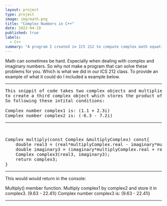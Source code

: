 ```yaml
---
layout: project
type: project
image: img/math.png
title: "Complex Numbers in C++"
date: 2022-04-19
published: true
labels:
  - C++
summary: "A program I created in ICS 212 to compute complex math equations."
---
```


Math can sometimes be hard. Especially when dealing with complex and imaginary numbers. 
So why not make a program that can solve these problems for you. Which is what we did in our ICS 212 class. 
To provide an example of what it could do I included a example below.


<hr>

<pre>
This snippit of code takes two complex objects and multiplies them together 
to create a third complex object which stores the product of the two. 
So following these intital conditions:

Complex number complex1 is: (1.1 + 2.3i)
Complex number complex2 is: (-6.3 - 7.2i)
<hr>

Complex multiply(const Complex &multiplyComplex) const{
    double real3 = (real*multiplyComplex.real - imaginary*multiplyComplex.imaginary);
    double imaginary3 = (imaginary*multiplyComplex.real + real*multiplyComplex.imaginary);
    Complex complex3(real3, imaginary3);
    return complex3;
}
</pre>
<hr>
This would would return in the console:

Multiply() member function. Multiply complex1 by complex2 and store it in complex3.
(9.63 - 22.41i)
Complex number complex3 is: (9.63 - 22.41i)


<hr>
